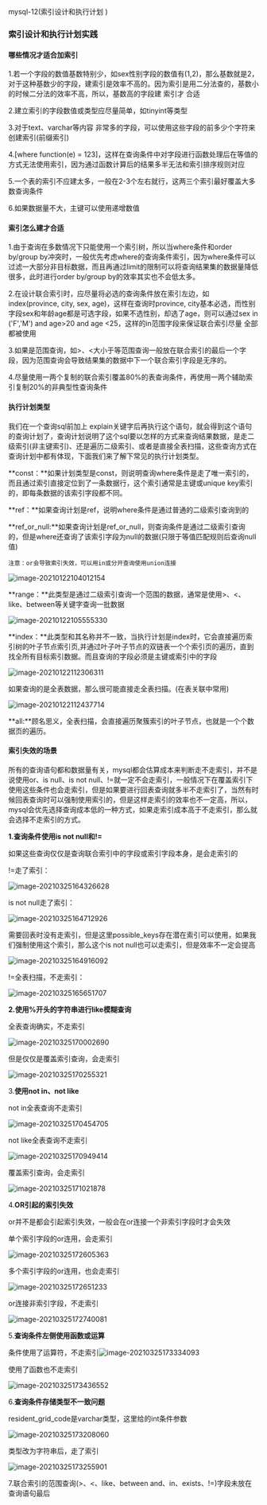 mysql-12(索引设计和执行计划 )

### 索引设计和执行计划实践

#### 哪些情况才适合加索引

1.若一个字段的数值基数特别少，如sex性别字段的数值有(1,2)，那么基数就是2，对于这种基数少的字段，建索引是效率不高的。因为索引是用二分法查的，基数小的时候二分法的效率不高，所以，基数高的字段建 索引才 合适

2.建立索引的字段数值或类型应尽量简单，如tinyint等类型

3.对于text、varchar等内容 非常多的字段，可以使用这些字段的前多少个字符来创建索引(前缀索引)

4.\[where function(e) = 123\]，这样在查询条件中对字段进行函数处理后在等值的方式无法使用索引，因为通过函数计算后的结果多半无法和索引排序规则对应

5.一个表的索引不应建太多，一般在2-3个左右就行，这两三个索引最好覆盖大多数查询条件

6.如果数据量不大，主键可以使用递增数值

#### 索引怎么建才合适

1.由于查询在多数情况下只能使用一个索引树，所以当where条件和order by/group by冲突时，一般优先考虑where的查询条件索引，因为where条件可以过滤一大部分非目标数据，而且再通过limit的限制可以将查询结果集的数据量降低很多，此时进行order by/group by的效率其实也不会低太多。

2.在设计联合索引时，应尽量将必选的查询条件放在索引左边，如index(province, city, sex, age)，这样在查询时province, city基本必选，而性别字段sex和年龄age都是可选字段，如果不选性别，却选了age，则可以通过sex in ('F','M') and age>20 and age <25，这样的in范围字段来保证联合索引尽量 全部都被使用

3.如果是范围查询，如>、<大小于等范围查询一般放在联合索引的最后一个字段，因为范围查询会导致结果集的数据中下一个联合索引字段是无序的。

4.尽量使用一两个复制的联合索引覆盖80%的表查询条件，再使用一两个辅助索引复制20%的非典型性查询条件

#### 执行计划类型

我们在一个查询sql前加上 explain关键字后再执行这个语句，就会得到这个语句的查询计划了，查询计划说明了这个sql要以怎样的方式来查询结果数据，是走二级索引(非主键索引)、还是遍历二级索引、或者是直接全表扫描，这些查询方式在查询计划中都有体现，下面我们来了解下常见的执行计划类型。

\*\*const：\*\*如果计划类型是const，则说明查询where条件是走了唯一索引的，而且通过索引直接定位到了一条数据行，这个索引通常是主键或unique key索引的，即每条数据的该索引字段都不同。

\*\*ref：\*\*如果查询计划是ref，说明where条件是通过普通的二级索引查询到的

\*\*ref\_or\_null:\*\*如果查询计划是ref\_or\_null，则查询条件是通过二级索引查询的，但是where还查询了该索引字段为null的数据(只限于等值匹配规则后查询null值)

```
注意：or会导致索引失效，可以用in或分开查询使用union连接
```

![image-20210122104012154](https://alex-img-1253982387.cos.ap-nanjing.myqcloud.com/Typora/20210812110340.png)

\*\*range：\*\*此类型是通过二级索引查询一个范围的数据，通常是使用>、<、like、between等关键字查询一批数据

![image-20210122105555330](https://alex-img-1253982387.cos.ap-nanjing.myqcloud.com/Typora/20210122105555.png)

\*\*index：\*\*此类型和其名称并不一致，当执行计划是index时，它会直接遍历索引树的叶子节点索引页,并通过叶子叶子节点的双链表一个个索引页的遍历，直到找全所有目标索引数据。而且查询的字段必须是主键或索引中的字段

![image-20210122112306311](https://alex-img-1253982387.cos.ap-nanjing.myqcloud.com/Typora/20210812110250.png)

如果查询的是全表数据，那么很可能直接走全表扫描。(在表关联中常用)

![image-20210122112437714](https://alex-img-1253982387.cos.ap-nanjing.myqcloud.com/Typora/20210122112437.png)

\*\*all:\*\*顾名思义，全表扫描，会直接遍历聚簇索引的叶子节点，也就是一个个数据页的遍历。

#### 索引失效的场景

所有的查询语句都和数据量有关，mysql都会估算成本来判断走不走索引，并不是说使用or、is null、is not null、!=就一定不会走索引，一般情况下在覆盖索引下使用这些条件也会走索引，但是如果要进行回表查询就多半不走索引了，当然有时候回表查询时可以强制使用索引的，但是这样走索引的效率也不一定高，所以，mysql会优先选择查询成本低的一种方式，如果走索引成本高于不走索引，那么就会选择不走索引的方式。

**1.查询条件使用is not null和!=**

如果这些查询仅仅是查询联合索引中的字段或索引字段本身，是会走索引的

!=走了索引：

![image-20210325164326628](https://alex-img-1253982387.cos.ap-nanjing.myqcloud.com/Typora/20210812110430.png)

is not null走了索引：

![image-20210325164712926](https://alex-img-1253982387.cos.ap-nanjing.myqcloud.com/Typora/20210325164713.png)

需要回表时没有走索引，但是这里possible_keys存在潜在索引可以使用，如果我们强制使用这个索引，那么这个is not null也可以走索引，但是效率不一定会提高

![image-20210325164916092](https://alex-img-1253982387.cos.ap-nanjing.myqcloud.com/Typora/20210325164916.png)

!=全表扫描，不走索引：

![image-20210325165651707](https://alex-img-1253982387.cos.ap-nanjing.myqcloud.com/Typora/20210325165651.png)

**2.使用%开头的字符串进行like模糊查询**

全表查询确实，不走索引

![image-20210325170002690](https://alex-img-1253982387.cos.ap-nanjing.myqcloud.com/Typora/20210325170002.png)

但是仅仅是覆盖索引查询，会走索引

![image-20210325170255321](https://alex-img-1253982387.cos.ap-nanjing.myqcloud.com/Typora/20210325170255.png)

3.**使用not in、not like**

not in全表查询不走索引

![image-20210325170454705](https://alex-img-1253982387.cos.ap-nanjing.myqcloud.com/Typora/20210325170454.png)

not like全表查询不走索引

![image-20210325170949414](https://alex-img-1253982387.cos.ap-nanjing.myqcloud.com/Typora/20210325170949.png)

覆盖索引查询，会走索引

![image-20210325171021878](https://alex-img-1253982387.cos.ap-nanjing.myqcloud.com/Typora/20210325171022.png)

4.**OR引起的索引失效**

or并不是都会引起索引失效，一般会在or连接一个非索引字段时才会失效

单个索引字段的or连用，会走索引

![image-20210325172605363](https://alex-img-1253982387.cos.ap-nanjing.myqcloud.com/Typora/20210325172605.png)

多个索引字段的or连用，也会走索引

![image-20210325172651233](https://alex-img-1253982387.cos.ap-nanjing.myqcloud.com/Typora/20210325172651.png)

or连接非索引字段，不走索引

![image-20210325172740081](https://alex-img-1253982387.cos.ap-nanjing.myqcloud.com/Typora/20210325172740.png)

5.**查询条件左侧使用函数或运算**

条件使用了运算符，不走索引![image-20210325173334093](https://alex-img-1253982387.cos.ap-nanjing.myqcloud.com/Typora/20210325173334.png)

使用了函数也不走索引

![image-20210325173436552](https://alex-img-1253982387.cos.ap-nanjing.myqcloud.com/Typora/20210325173436.png)

6.**查询条件存储类型不一致问题**

resident\_grid\_code是varchar类型，这里给的int条件参数

![image-20210325173208060](https://alex-img-1253982387.cos.ap-nanjing.myqcloud.com/Typora/20210325173208.png)

类型改为字符串后，走了索引

![image-20210325173255901](https://alex-img-1253982387.cos.ap-nanjing.myqcloud.com/Typora/20210325173256.png)

7.联合索引的范围查询(>、<、like、between and、in、exists、!=)字段未放在查询语句最后